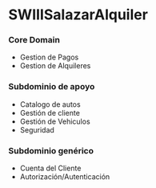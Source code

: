 # SWIIISalazarAlquiler

### Core Domain
* Gestion de Pagos
* Gestion de Alquileres

### Subdominio de apoyo
* Catalogo de autos
* Gestión de cliente
* Gestión de Vehiculos
* Seguridad

### Subdominio genérico
* Cuenta del Cliente
* Autorización/Autenticación
